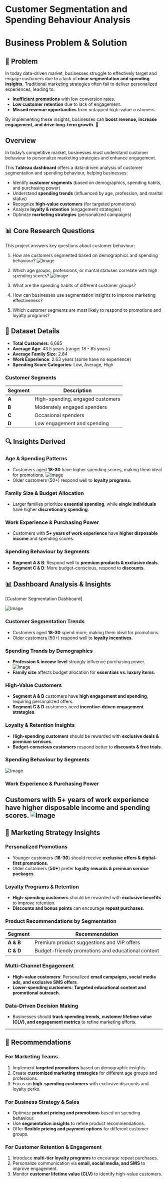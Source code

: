 # Customer Segmentation and Spending Behaviour Analysis

# Business Problem & Solution

## 📌 Problem  
In today  data-driven market, businesses struggle to effectively target and engage customers due to a lack of **clear segmentation and spending insights**. Traditional marketing strategies often fail to deliver personalized experiences, leading to:

- **Inefficient promotions** with low conversion rates.  
- **Low customer retention** due to lack of engagement.  
- **Missed revenue opportunities** from untapped high-value customers.

By implementing these insights, businesses can **boost revenue, increase engagement, and drive long-term growth**. 🚀

## Overview
In today’s competitive market, businesses must understand customer behaviour to personalize marketing strategies and enhance engagement. 

This **Tableau dashboard** offers a data-driven analysis of customer segmentation and spending behaviour, helping businesses:

- Identify **customer segments** (based on demographics, spending habits, and purchasing power)
- Understand **spending trends** (influenced by age, profession, and marital status)
- Recognize **high-value customers** (for targeted promotions)
- Analyze **loyalty & retention** (engagement strategies)
- Optimize **marketing strategies** (personalized campaigns)

## 📊 Core Research Questions
This project answers key questions about customer behaviour:

1. How are customers segmented based on demographics and spending behaviour?
![Image](https://github.com/user-attachments/assets/7a941054-b89b-46c9-b158-eeca43351a02)

3. Which age groups, professions, or marital statuses correlate with high spending scores?
![Image](https://github.com/user-attachments/assets/eb4a6ec2-5e90-4734-8cc0-02b36e7f63c2)

3. What are the spending habits of different customer groups?
4. How can businesses use segmentation insights to improve marketing effectiveness?
5.  Which customer segments are most likely to respond to promotions and loyalty programs?

## 📂 Dataset Details
- **Total Customers**: 6,665
- **Average Age**: 43.5 years (range: 18 - 85 years)
- **Average Family Size**: 2.84
- **Work Experience**: 2.63 years (some have no experience)
- **Spending Score Categories**: Low, Average, High

### **Customer Segments**
| Segment  | Description |
|----------|------------|
| **A**    | High-spending, engaged customers |
| **B**    | Moderately engaged spenders |
| **C**    | Occasional spenders |
| **D**    | Low engagement and spending |

## 🔍 Insights Derived
### **Age & Spending Patterns**
- Customers aged **18-30** have higher spending scores, making them ideal for promotions.
![Image](https://github.com/user-attachments/assets/217d0997-138d-4044-a063-7a66279771c5)
- Older customers (50+) respond well to **loyalty programs**.

### **Family Size & Budget Allocation**
- Larger families prioritize **essential spending**, while **single individuals** have higher **discretionary spending**.

### **Work Experience & Purchasing Power**
- Customers with **5+ years of work experience** have **higher disposable income** and spending scores.

### **Spending Behaviour by Segments**
- **Segment A & B**: Respond well to **premium products & exclusive deals**.
- **Segment C & D**: More budget-conscious, respond to **discounts**.

## 📊 Dashboard Analysis & Insights

[Customer Segmentation Dashboard]

![Image](https://github.com/user-attachments/assets/bcf7ba79-1ea1-48a5-8029-e38eafb9b847)

### **Customer Segmentation Trends**
- Customers aged **18-30** spend more, making them ideal for promotions.
- Older customers (50+) respond well to **loyalty incentives**.

### **Spending Trends by Demographics**
- **Profession & income level** strongly influence purchasing power.
![Image](https://github.com/user-attachments/assets/df839325-0b5a-4f71-8a32-e86877e6d5af)
- **Family size** affects budget allocation for **essentials vs. luxury items**.

### **High-Value Customers**
- **Segment A & B** customers have **high engagement and spending**, requiring personalized offers.
- **Segment C & D** customers need **incentive-driven engagement strategies**.

### **Loyalty & Retention Insights**
- **High-spending customers** should be rewarded with **exclusive deals & premium services**.
- **Budget-conscious customers** respond better to **discounts & free trials**.
  
### **Spending Behaviour by Segments**
![Image](https://github.com/user-attachments/assets/1eed497c-6d97-4aeb-ae2b-05410ca18ef5)

### **Work Experience & Purchasing Power**
Customers with **5+ years of work experience** have **higher disposable income** and spending scores.
![Image](https://github.com/user-attachments/assets/e00b326f-75b3-4539-a1c8-640d224e9c88)
---

## 📢 **Marketing Strategy Insights**

### **Personalized Promotions**
- Younger customers (**18-30**) should receive **exclusive offers & digital-first promotions**.
- Older customers (**50+**) prefer **loyalty rewards & premium service packages**.

### **Loyalty Programs & Retention**
- **High-spending customers** should be rewarded with **exclusive benefits** to improve retention.
- **Discounts and bonus points** can encourage **repeat purchases**.

### **Product Recommendations by Segmentation**
| Segment  | Recommendation |
|----------|---------------|
| **A & B** | Premium product suggestions and VIP offers |
| **C & D** | Budget-friendly promotions and educational content |

### **Multi-Channel Engagement**
- **High-value customers**: Personalized **email campaigns, social media ads, and exclusive SMS offers**.
- **Lower-spending customers**: **Targeted educational content and promotional outreach**.

### **Data-Driven Decision Making**
- Businesses should **track spending trends, customer lifetime value (CLV), and engagement metrics** to refine marketing efforts.

---

## 📌 **Recommendations**

### **For Marketing Teams**
1. Implement **targeted promotions** based on demographic insights.
2. Create **customized marketing strategies** for different age groups and professions.
3. Focus on **high-spending customers** with exclusive discounts and loyalty perks.  

### **For Business Strategy & Sales**
- Optimize **product pricing and promotions** based on spending behaviour.  
- Use **segmentation insights** to refine product recommendations.  
- Offer **flexible pricing and payment options** for different customer groups.  

### **For Customer Retention & Engagement**
1. Introduce **multi-tier loyalty programs** to encourage repeat purchases.  
2. Personalize communication via **email, social media, and SMS** to improve engagement.  
3. Monitor **customer lifetime value (CLV)** to identify high-value customers.  
